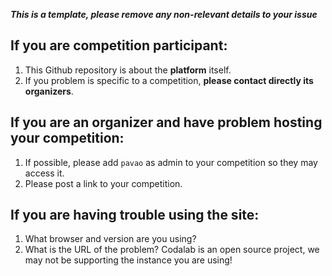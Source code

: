 ***This is a template, please remove any non-relevant details to your issue***

If you are competition participant:
-----------------------------------

1. This Github repository is about the **platform** itself.
2. If you problem is specific to a competition, **please contact directly its organizers**.

If you are an organizer and have problem hosting your competition:
------------------------------------------------------------------

1. If possible, please add `pavao` as admin to your competition so they may access it.
2. Please post a link to your competition.


If you are having trouble using the site:
-----------------------------------------

1. What browser and version are you using?
2. What is the URL of the problem? Codalab is an open source project, we may not be supporting the instance you are using!

